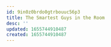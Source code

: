 ```yaml
---
id: 9in0z0brdo0gtrbouuc56p3
title: The Smartest Guys in the Room
desc: ''
updated: 1655744910487
created: 1655744910487
---
```


